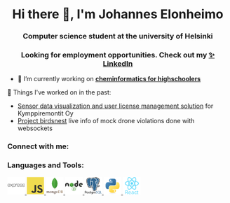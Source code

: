 <h1 align="center">Hi there 👋, I'm Johannes Elonheimo</h1>
<h3 align="center">Computer science student at the university of Helsinki</h3>
<h3 align="center">Looking for employment opportunities. Check out my  <a href="www.linkedin.com/in/johannes-elonheimo-ab0558178" target="_blank" rel="noreferrer"> ✨ LinkedIn</a></h3>


- 🔭 I’m currently working on [**cheminformatics for highschoolers**](https://github.com/elonheimo/keminformatiikka)

💫 Things I've worked on in the past:
- [Sensor data visualization and user license management solution](https://github.com/Anturit/Anturidatan_visualisointi) for Kymppiremontit Oy
- [Project birdsnest](https://github.com/elonheimo/birdnest) live info of mock drone violations done with websockets

<h3 align="left">Connect with me:</h3>
<p align="left">

<h3 align="left">Languages and Tools:</h3>
<p align="left"> <a href="https://expressjs.com" target="_blank" rel="noreferrer"> <img src="https://raw.githubusercontent.com/devicons/devicon/master/icons/express/express-original-wordmark.svg" alt="express" width="40" height="40"/> </a> <a href="https://developer.mozilla.org/en-US/docs/Web/JavaScript" target="_blank" rel="noreferrer"> <img src="https://raw.githubusercontent.com/devicons/devicon/master/icons/javascript/javascript-original.svg" alt="javascript" width="40" height="40"/> </a> <a href="https://www.mongodb.com/" target="_blank" rel="noreferrer"> <img src="https://raw.githubusercontent.com/devicons/devicon/master/icons/mongodb/mongodb-original-wordmark.svg" alt="mongodb" width="40" height="40"/> </a> <a href="https://nodejs.org" target="_blank" rel="noreferrer"> <img src="https://raw.githubusercontent.com/devicons/devicon/master/icons/nodejs/nodejs-original-wordmark.svg" alt="nodejs" width="40" height="40"/> </a> <a href="https://www.postgresql.org" target="_blank" rel="noreferrer"> <img src="https://raw.githubusercontent.com/devicons/devicon/master/icons/postgresql/postgresql-original-wordmark.svg" alt="postgresql" width="40" height="40"/> </a> <a href="https://www.python.org" target="_blank" rel="noreferrer"> <img src="https://raw.githubusercontent.com/devicons/devicon/master/icons/python/python-original.svg" alt="python" width="40" height="40"/> </a> <a href="https://reactjs.org/" target="_blank" rel="noreferrer"> <img src="https://raw.githubusercontent.com/devicons/devicon/master/icons/react/react-original-wordmark.svg" alt="react" width="40" height="40"/> </a> </p>

</p>

<!--
**elonheimo/elonheimo** is a ✨ _special_ ✨ repository because its `README.md` (this file) appears on your GitHub profile.

Here are some ideas to get you started:

- 🔭 I’m currently working on ...
- 🌱 I’m currently learning ...
- 👯 I’m looking to collaborate on ...
- 🤔 I’m looking for help with ...
- 💬 Ask me about ...
- 📫 How to reach me: ...
- 😄 Pronouns: ...
- ⚡ Fun fact: ...
-->
